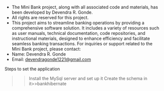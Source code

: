 * The Mini Bank project, along with all associated code and materials, has been developed by Devendra R. Gonde.
* All rights are reserved for this project.
* This project aims to streamline banking operations by providing a comprehensive software solution. It includes a variety of resources such as user manuals, technical 
  documentation, code repositories, and instructional materials, designed to enhance efficiency and facilitate seamless banking transactions. For inquiries or support related 
  to the Mini Bank project, please contact:
* Name: Devendra R. Gonde
* Email: devendragonde1221@gmail.com

  
Steps to set the application
>>Install the MySql server and set up it
>>Create the schema in it>>bankhibernate
